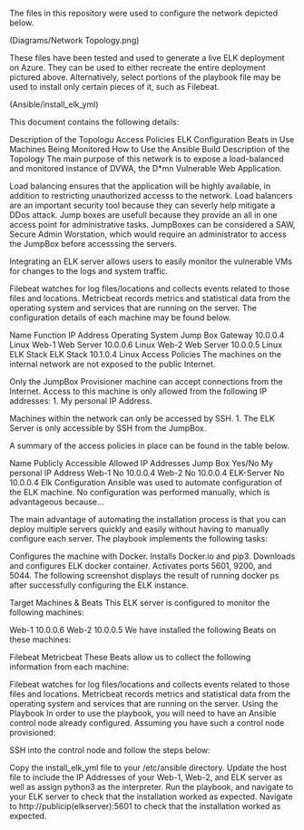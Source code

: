 The files in this repository were used to configure the network depicted below.

(Diagrams/Network Topology.png)

These files have been tested and used to generate a live ELK deployment on Azure. They can be used to either recreate the entire deployment pictured above. Alternatively, select portions of the playbook file may be used to install only certain pieces of it, such as Filebeat.

(Ansible/install_elk_yml)

This document contains the following details:

Description of the Topologu
Access Policies
ELK Configuration
Beats in Use
Machines Being Monitored
How to Use the Ansible Build
Description of the Topology
The main purpose of this network is to expose a load-balanced and monitored instance of DVWA, the D*mn Vulnerable Web Application.

Load balancing ensures that the application will be highly available, in addition to restricting unauthorized accesss to the network. Load balancers are an important security tool because they can severly help mitigate a DDos attack. Jump boxes are usefull because they provide an all in one access point for administrative tasks. JumpBoxes can be considered a SAW, Secure Admin Worstation, which would require an administrator to access the JumpBox before accesssing the servers.

Integrating an ELK server allows users to easily monitor the vulnerable VMs for changes to the logs and system traffic.

Filebeat watches for log files/locations and collects events related to those files and locations.
Metricbeat records metrics and statistical data from the operating system and services that are running on the server.
The configuration details of each machine may be found below.

Name	Function	IP Address	Operating System
Jump Box	Gateway	10.0.0.4	Linux
Web-1	Web Server	10.0.0.6	Linux
Web-2	Web Server	10.0.0.5	Linux
ELK Stack	ELK Stack	10.1.0.4	Linux
Access Policies
The machines on the internal network are not exposed to the public Internet.

Only the JumpBox Provisioner machine can accept connections from the Internet. Access to this machine is only allowed from the following IP addresses: 1. My personal IP Address.

Machines within the network can only be accessed by SSH. 1. The ELK Server is only accessible by SSH from the JumpBox.

A summary of the access policies in place can be found in the table below.

Name	Publicly Accessible	Allowed IP Addresses
Jump Box	Yes/No	My personal IP Address
Web-1	No	10.0.0.4
Web-2	No	10.0.0.4
ELK-Server	No	10.0.0.4
Elk Configuration
Ansible was used to automate configuration of the ELK machine. No configuration was performed manually, which is advantageous because...

The main advantage of automating the installation process is that you can deploy multiple servers quickly and easily without having to manually configure each server.
The playbook implements the following tasks:

Configures the machine with Docker.
Installs Docker.io and pip3.
Downloads and configures ELK docker container.
Activates ports 5601, 9200, and 5044.
The following screenshot displays the result of running docker ps after successfully configuring the ELK instance.

Target Machines & Beats
This ELK server is configured to monitor the following machines:

Web-1 10.0.0.6
Web-2 10.0.0.5
We have installed the following Beats on these machines:

Filebeat
Metricbeat
These Beats allow us to collect the following information from each machine:

Filebeat watches for log files/locations and collects events related to those files and locations.
Metricbeat records metrics and statistical data from the operating system and services that are running on the server.
Using the Playbook
In order to use the playbook, you will need to have an Ansible control node already configured. Assuming you have such a control node provisioned:

SSH into the control node and follow the steps below:

Copy the install_elk_yml file to your /etc/ansible directory.
Update the host file to include the IP Addresses of your Web-1, Web-2, and ELK server as well as assign python3 as the interpreter.
Run the playbook, and navigate to your ELK server to check that the installation worked as expected.
Navigate to http://publicip(elkserver):5601 to check that the installation worked as expected.
